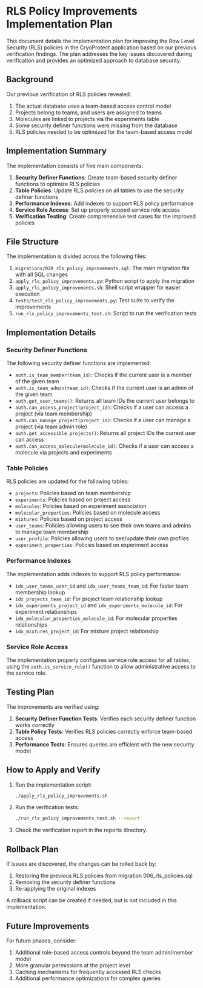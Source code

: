 # RLS Policy Improvements Implementation Plan

This document details the implementation plan for improving the Row Level Security (RLS) policies in the CryoProtect application based on our previous verification findings. The plan addresses the key issues discovered during verification and provides an optimized approach to database security.

## Background

Our previous verification of RLS policies revealed:

1. The actual database uses a team-based access control model
2. Projects belong to teams, and users are assigned to teams
3. Molecules are linked to projects via the experiments table
4. Some security definer functions were missing from the database
5. RLS policies needed to be optimized for the team-based access model

## Implementation Summary

The implementation consists of five main components:

1. **Security Definer Functions**: Create team-based security definer functions to optimize RLS policies
2. **Table Policies**: Update RLS policies on all tables to use the security definer functions
3. **Performance Indexes**: Add indexes to support RLS policy performance
4. **Service Role Access**: Set up properly scoped service role access
5. **Verification Testing**: Create comprehensive test cases for the improved policies

## File Structure

The implementation is divided across the following files:

1. `migrations/020_rls_policy_improvements.sql`: The main migration file with all SQL changes
2. `apply_rls_policy_improvements.py`: Python script to apply the migration
3. `apply_rls_policy_improvements.sh`: Shell script wrapper for easier execution
4. `tests/test_rls_policy_improvements.py`: Test suite to verify the improvements
5. `run_rls_policy_improvements_test.sh`: Script to run the verification tests

## Implementation Details

### Security Definer Functions

The following security definer functions are implemented:

- `auth.is_team_member(team_id)`: Checks if the current user is a member of the given team
- `auth.is_team_admin(team_id)`: Checks if the current user is an admin of the given team
- `auth.get_user_teams()`: Returns all team IDs the current user belongs to
- `auth.can_access_project(project_id)`: Checks if a user can access a project (via team membership)
- `auth.can_manage_project(project_id)`: Checks if a user can manage a project (via team admin role)
- `auth.get_accessible_projects()`: Returns all project IDs the current user can access
- `auth.can_access_molecule(molecule_id)`: Checks if a user can access a molecule via projects and experiments

### Table Policies

RLS policies are updated for the following tables:

- `projects`: Policies based on team membership
- `experiments`: Policies based on project access
- `molecules`: Policies based on experiment association
- `molecular_properties`: Policies based on molecule access
- `mixtures`: Policies based on project access
- `user_teams`: Policies allowing users to see their own teams and admins to manage team membership
- `user_profile`: Policies allowing users to see/update their own profiles
- `experiment_properties`: Policies based on experiment access

### Performance Indexes

The implementation adds indexes to support RLS policy performance:

- `idx_user_teams_user_id` and `idx_user_teams_team_id`: For faster team membership lookup
- `idx_projects_team_id`: For project team relationship lookup
- `idx_experiments_project_id` and `idx_experiments_molecule_id`: For experiment relationships
- `idx_molecular_properties_molecule_id`: For molecular properties relationships
- `idx_mixtures_project_id`: For mixture project relationship

### Service Role Access

The implementation properly configures service role access for all tables, using the `auth.is_service_role()` function to allow administrative access to the service role.

## Testing Plan

The improvements are verified using:

1. **Security Definer Function Tests**: Verifies each security definer function works correctly
2. **Table Policy Tests**: Verifies RLS policies correctly enforce team-based access
3. **Performance Tests**: Ensures queries are efficient with the new security model

## How to Apply and Verify

1. Run the implementation script:
   ```bash
   ./apply_rls_policy_improvements.sh
   ```

2. Run the verification tests:
   ```bash
   ./run_rls_policy_improvements_test.sh --report
   ```

3. Check the verification report in the reports directory.

## Rollback Plan

If issues are discovered, the changes can be rolled back by:

1. Restoring the previous RLS policies from migration 006_rls_policies.sql
2. Removing the security definer functions
3. Re-applying the original indexes

A rollback script can be created if needed, but is not included in this implementation.

## Future Improvements

For future phases, consider:

1. Additional role-based access controls beyond the team admin/member model
2. More granular permissions at the project level
3. Caching mechanisms for frequently accessed RLS checks
4. Additional performance optimizations for complex queries
